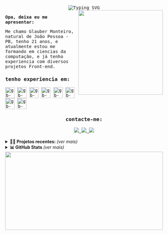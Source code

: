 <samp>
  <div id="top" align ="center" >
   <img src="https://readme-typing-svg.demolab.com?font=Fira+Code&weight=700&size=18&duration=4000&pause=10&color=F78015&center=true&width=700&lines=Ou%C3%A7a+conselhos+e+aceite+instru%C3%A7%C3%B5es%2C+e+acabar%C3%A1+sendo+s%C3%A1bio.;Prov%C3%A9rbios+19%3A20" alt="Typing SVG" />
  </div>

  <img align="right" src="https://media.discordapp.net/attachments/1051892916693516338/1088293223157465088/0BB56328-56E7-454C-A451-E2828C6B875A.jpg?width=526&height=701" height="270px">

<b align="left">Opa, deixa eu me apresentar:</b>

<p align="left">Me chamo Glauber Monteiro, natural de João Pessoa - PB, tenho 21 anos, e atualmente estou me formando em ciencias da computação, e já tenho experiencia com diversos projetos Front-end.</p>
<h3>tenho experiencia em:</h3>
<!-- <img align="center" alt="gb-py" height="35" width="30" src="https://cdn.jsdelivr.net/gh/devicons/devicon/icons/python/python-original.svg"> -->
<!-- <img align="center" alt="gb-django" height="35" width="30" src="https://cdn.jsdelivr.net/gh/devicons/devicon/icons/django/django-plain.svg"> -->
<img align="center" alt="gb-js" height="35" width="30" src="https://cdn.jsdelivr.net/gh/devicons/devicon/icons/typescript/typescript-original.svg">
<img align="center" alt="gb-js" height="35" width="30" src="https://cdn.jsdelivr.net/gh/devicons/devicon/icons/javascript/javascript-original.svg">
<img align="center" alt="gb-react" height="35" width="30" src="https://cdn.jsdelivr.net/gh/devicons/devicon/icons/react/react-original.svg">
<img align="center" alt="gb-node" height="35" width="30" src="https://cdn.jsdelivr.net/gh/devicons/devicon/icons/nodejs/nodejs-original.svg">
<img align="center" alt="gb-html" height="35" width="30" src="https://cdn.jsdelivr.net/gh/devicons/devicon/icons/html5/html5-original-wordmark.svg">
<img align="center" alt="gb-css" height="35" width="30" src="https://cdn.jsdelivr.net/gh/devicons/devicon/icons/css3/css3-original-wordmark.svg">
<img align="center" alt="gb-nxt" height="35" width="30"src="https://cdn.jsdelivr.net/gh/devicons/devicon/icons/nextjs/nextjs-original.svg" />
<img align="center" alt="gb-git" height="35" width="30" src="https://cdn.jsdelivr.net/gh/devicons/devicon/icons/git/git-original.svg" />
          
          

  <br>
  <div align="center">
  <h3><b>contacte-me:</b></h3>
  <a href="https://www.linkedin.com/in/glauber-monteiro-40439b238/" target="_blank" rel="noopener noreferrer">
  <img src="https://img.shields.io/badge/-linkedin-orange.svg?style=for-the-badge&logo=linkedin&logoColor=white">
  </a>
  <a href="mailto:devglaubermonteiro@gmail.com" target="_blank" rel="noopener noreferrer">
  <img src="https://img.shields.io/badge/-gmail-orange?style=for-the-badge&logo=gmail&logoColor=white">
  </a>

  <a href="https://www.instagram.com/devglauber/" target="_blank" rel="noopener noreferrer">
  <img src="https://img.shields.io/badge/-instagram-orange.svg?style=for-the-badge&logo=Instagram&logoColor=white">
  </a>

  </div>
  </samp>
<br>
  <details>
  <summary> <b>👨‍💻 Projetos recentes: </b> <i>(ver mais)</i> </summary>
  <br>
<div align="center">
  
  
  <a href="https://github.com/glauber2k2/hamburgueria_nextjs">
    <img align="center" src="https://github-readme-stats.vercel.app/api/pin/?username=glauber2k2&theme=codeSTACKr&border_color=A6A6A6CF&repo=hamburgueria_nextjs" />
  </a>
  <a href="https://github.com/glauber2k2/RedeSocial">
    <img align="center" src="https://github-readme-stats.vercel.app/api/pin/?username=glauber2k2&show_icons=true&theme=codeSTACKr&border_color=A6A6A6CF&repo=RedeSocial" />
  </a>
  <a href="https://github.com/glauber2k2/envioDeEmail">
    <img align="center" src="https://github-readme-stats.vercel.app/api/pin/?username=glauber2k2&show_icons=true&theme=codeSTACKr&border_color=A6A6A6CF&repo=envioDeEmail" />
  </a>
  <a href="https://github.com/glauber2k2/webhospital">
    <img align="center" src="https://github-readme-stats.vercel.app/api/pin/?username=glauber2k2&show_icons=true&theme=codeSTACKr&border_color=A6A6A6CF&repo=webhospital" />
    </a><br>
  
  </div>
</details>
  
 
 <details>
  <summary> <b>📊 GitHub Stats </b><i >(ver mais)</i> </summary>
  <br>
<div align="center">
  <a href = "https://github.com/glauber2k2">
    <img height="180em" src="https://github-readme-stats.vercel.app/api?username=glauber2k2&show_icons=true&line_height=20&theme=codeSTACKr&hide_rank=true&include_all_commits=true&count_private=true&locale=pt-br&border_color=A6A6A6CF">
        <img height="180em" src="https://github-readme-stats.vercel.app/api/top-langs/?username=glauber2k2&langs_count=6&layout=compact&line_height=30&locale=pt-br&theme=codeSTACKr&border_color=A6A6A6CF">
    <img height="180em" src="https://streak-stats.demolab.com?user=glauber2k2&theme=codeSTACKr&locale=pt_BR&fire=FF8B33&border=A6A6A6CF&stroke=0094F5C5">
    </a>
        
 </div>
 <br>
 <br>
  <samp>
  <div align="center">
    <p><b>Profile Views: 👀</b></p>
  <img height ="20px" src="https://profile-counter.glitch.me/{glauber2k2}/count.svg"> 
 <!--<img src="https://komarev.com/ghpvc/?username=glauber2k2&style=flat-square&color=1a1b27&label=profile+views"> -->
  </div> 
</samp>
</details>

<img align="center" src="https://media.discordapp.net/attachments/1051892916693516338/1090979283167617044/00019-2356181945.png" width="100%" height="250px" />
